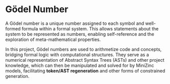 # Gödel Number

A Gödel number is a unique number assigned to each symbol and well-formed formula within a formal system. This allows statements about the system to be represented as numbers, enabling self-reference and the exploration of meta-mathematical properties.

In this project, Gödel numbers are used to arithmetize code and concepts, bridging formal logic with computational structures. They serve as a numerical representation of Abstract Syntax Trees (ASTs) and other project knowledge, which can then be manipulated and solved for by MiniZinc models, facilitating **token/AST regeneration** and other forms of constrained generation.